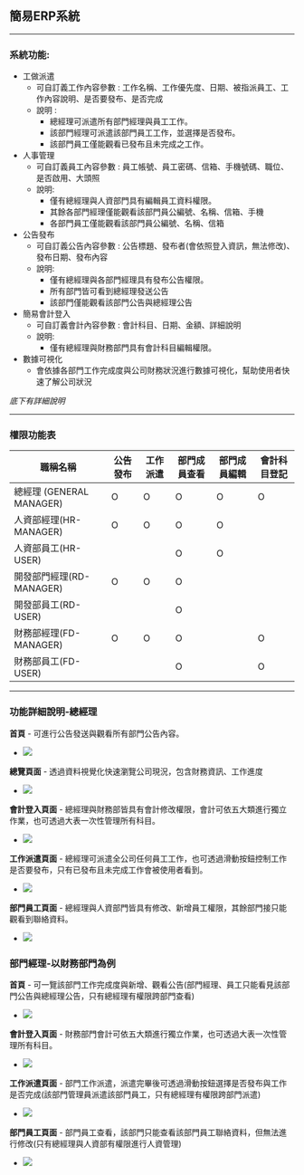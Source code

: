 ## 簡易ERP系統

---

### 系統功能:

- 工做派遣
    - 可自訂義工作內容參數 : 工作名稱、工作優先度、日期、被指派員工、工作內容說明、是否要發布、是否完成
    - 說明 :
        - 總經理可派遣所有部門經理與員工工作。
        - 該部門經理可派遣該部門員工工作，並選擇是否發布。
        - 該部門員工僅能觀看已發布且未完成之工作。
- 人事管理
    - 可自訂義員工內容參數 : 員工帳號、員工密碼、信箱、手機號碼、職位、是否啟用、大頭照
    - 說明:
        - 僅有總經理與人資部門具有編輯員工資料權限。
        - 其餘各部門經理僅能觀看該部門員公編號、名稱、信箱、手機
        - 各部門員工僅能觀看該部門員公編號、名稱、信箱
- 公告發布
    - 可自訂義公告內容參數 : 公告標題、發布者(會依照登入資訊，無法修改)、發布日期、發布內容
    - 說明:
        - 僅有總經理與各部門經理具有發布公告權限。
        - 所有部門皆可看到總經理發送公告
        - 該部門僅能觀看該部門公告與總經理公告
- 簡易會計登入
    - 可自訂義會計內容參數 : 會計科目、日期、金額、詳細說明
    - 說明:
        - 僅有總經理與財務部門具有會計科目編輯權限。
- 數據可視化
    - 會依據各部門工作完成度與公司財務狀況進行數據可視化，幫助使用者快速了解公司狀況
  
_底下有詳細說明_
    
---

### 權限功能表

| 職稱名稱 | 公告發布 |工作派遣 |部門成員查看 |部門成員編輯 |會計科目登記 |
|---------|---------|---------|---------|---------|---------|
|總經理 (GENERAL MANAGER)| O | O | O | O |O |
|人資部經理(HR-MANAGER)|O| O | O | O | |
|人資部員工(HR-USER)| | | O | O | |
|開發部門經理(RD-MANAGER)|O| O | O | |
|開發部員工(RD-USER)| | | O | | |
|財務部經理(FD-MANAGER)|O| O | O | |O |
|財務部員工(FD-USER)| | | O | |O |

---
### 功能詳細說明-總經理

**首頁** - 可進行公告發送與觀看所有部門公告內容。
- ![](https://github.com/4a7g0018/yan.erp/blob/master/images/GM_index.gif)

**總覽頁面** - 透過資料視覺化快速瀏覽公司現況，包含財務資訊、工作進度
- ![](https://github.com/4a7g0018/yan.erp/blob/master/images/GM_Home.gif)

**會計登入頁面** - 總經理與財務部皆具有會計修改權限，會計可依五大類進行獨立作業，也可透過大表一次性管理所有科目。
- ![](https://github.com/4a7g0018/yan.erp/blob/master/images/GM_Account.gif)

**工作派遣頁面** - 總經理可派遣全公司任何員工工作，也可透過滑動按鈕控制工作是否要發布，只有已發布且未完成工作會被使用者看到。
- ![](https://github.com/4a7g0018/yan.erp/blob/master/images/GM_Work.gif)

**部門員工頁面** - 總經理與人資部門皆具有修改、新增員工權限，其餘部門接只能觀看到聯絡資料。
- ![](https://github.com/4a7g0018/yan.erp/blob/master/images/GM_Member.gif)

### 部門經理-以財務部門為例
**首頁** - 可一覽該部門工作完成度與新增、觀看公告(部門經理、員工只能看見該部門公告與總經理公告，只有總經理有權限跨部門查看)
 - ![](https://github.com/4a7g0018/yan.erp/blob/master/images/FD_Home.gif)

**會計登入頁面** - 財務部門會計可依五大類進行獨立作業，也可透過大表一次性管理所有科目。
 - ![](https://github.com/4a7g0018/yan.erp/blob/master/images/FD_account.gif)

**工作派遣頁面** - 部門工作派遣，派遣完畢後可透過滑動按鈕選擇是否發布與工作是否完成(該部門管理員派遣該部門員工，只有總經理有權限跨部門派遣)
 - ![](https://github.com/4a7g0018/yan.erp/blob/master/images/FD_Work.gif)

**部門員工頁面** - 部門員工查看，該部門只能查看該部門員工聯絡資料，但無法進行修改(只有總經理與人資部有權限進行人資管理)
 - ![](https://github.com/4a7g0018/yan.erp/blob/master/images/FD_Member.gif)